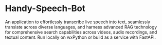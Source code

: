 # Handy-Speech-Bot
An application to effortlessly transcribe live speech into text, seamlessly translate across diverse languages, and harness advanced RAG technology for comprehensive search capabilities across videos, audio recordings, and textual content. Run locally on wxPython or build as a service with FastAPI.
